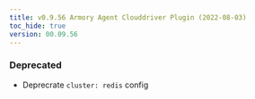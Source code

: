 ```yaml
---
title: v0.9.56 Armory Agent Clouddriver Plugin (2022-08-03)
toc_hide: true
version: 00.09.56
---
```


### Deprecated
* Deprecrate `cluster: redis` config
